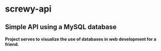# screwy-api

## Simple API using a MySQL database
#### Project serves to visualize the use of databases in web development for a friend. 

